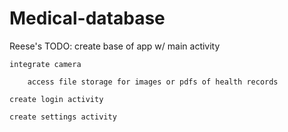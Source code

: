 # Medical-database


Reese's TODO:
	create base of app w/ main activity
	
	integrate camera
	
		access file storage for images or pdfs of health records
		
	create login activity
	
	create settings activity
	
	
